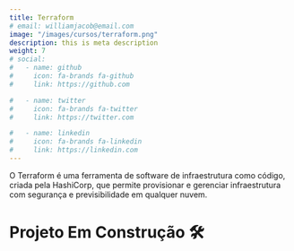 ```yaml
---
title: Terraform
# email: williamjacob@email.com
image: "/images/cursos/terraform.png"
description: this is meta description
weight: 7
# social:
#   - name: github
#     icon: fa-brands fa-github
#     link: https://github.com

#   - name: twitter
#     icon: fa-brands fa-twitter
#     link: https://twitter.com

#   - name: linkedin
#     icon: fa-brands fa-linkedin
#     link: https://linkedin.com
---
```


<!-- Descrição Card -->
O Terraform é uma ferramenta de software de infraestrutura como código, criada pela HashiCorp, que permite provisionar e gerenciar infraestrutura com segurança e previsibilidade em qualquer nuvem.

<!-- Descrição Page -->
# Projeto Em Construção 🛠️
